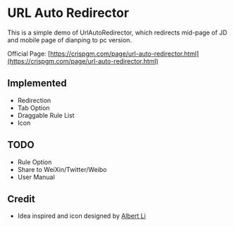 # URL Auto Redirector

This is a simple demo of UrlAutoRedirector, which redirects mid-page of JD and mobile page of dianping to pc version.

Official Page: [https://crispgm.com/page/url-auto-redirector.html](https://crispgm.com/page/url-auto-redirector.html)

## Implemented

* Redirection
* Tab Option
* Draggable Rule List
* Icon

## TODO

* Rule Option
* Share to WeiXin/Twitter/Weibo
* User Manual

## Credit

* Idea inspired and icon designed by [Albert Li](https://github.com/lzb)

